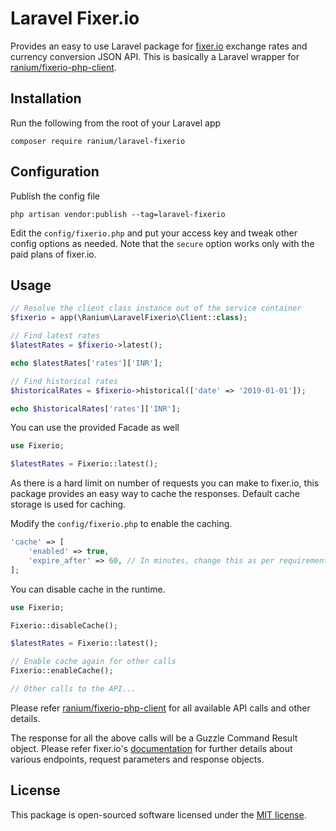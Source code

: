 # Laravel Fixer.io

Provides an easy to use Laravel package for [fixer.io](https://fixer.io) exchange rates and currency conversion JSON API. This is basically a Laravel wrapper for [ranium/fixerio-php-client](https://github.com/ranium/fixerio-php-client).

## Installation

Run the following from the root of your Laravel app

`composer require ranium/laravel-fixerio`

## Configuration

Publish the config file

`php artisan vendor:publish --tag=laravel-fixerio`

Edit the `config/fixerio.php` and put your access key and tweak other config options as needed. Note that the `secure` option works only with the paid plans of fixer.io.

## Usage

```php
// Resolve the client class instance out of the service container
$fixerio = app(\Ranium\LaravelFixerio\Client::class);

// Find latest rates
$latestRates = $fixerio->latest();

echo $latestRates['rates']['INR'];

// Find historical rates
$historicalRates = $fixerio->historical(['date' => '2019-01-01']);

echo $historicalRates['rates']['INR'];
```

You can use the provided Facade as well
```php
use Fixerio;

$latestRates = Fixerio::latest();
```
As there is a hard limit on number of requests you can make to fixer.io, this package provides an easy way to cache the responses. Default cache storage is used for caching.

Modify the `config/fixerio.php` to enable the caching.

```php
'cache' => [
    'enabled' => true,
    'expire_after' => 60, // In minutes, change this as per requirement
];
```

You can disable cache in the runtime.

```php
use Fixerio;

Fixerio::disableCache();

$latestRates = Fixerio::latest();

// Enable cache again for other calls
Fixerio::enableCache();

// Other calls to the API...
```

Please refer [ranium/fixerio-php-client](https://github.com/ranium/fixerio-php-client) for all available API calls and other details.

The response for all the above calls will be a Guzzle Command Result object. Please refer fixer.io's [documentation](https://fixer.io/documentation) for further details about various endpoints, request parameters and response objects.

## License

This package is open-sourced software licensed under the [MIT license](https://opensource.org/licenses/MIT).
